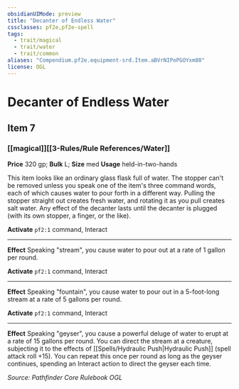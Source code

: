 ```yaml
---
obsidianUIMode: preview
title: "Decanter of Endless Water"
cssclasses: pf2e,pf2e-spell
tags:
  - trait/magical
  - trait/water
  - trait/common
aliases: "Compendium.pf2e.equipment-srd.Item.aBVrNIPoPGOYxm80"
license: OGL
---
```

# Decanter of Endless Water
## Item 7
### [[magical]][[3-Rules/Rule References/Water]]


**Price** 320 gp; 
**Bulk** L; **Size** med
**Usage** held-in-two-hands

This item looks like an ordinary glass flask full of water. The stopper can't be removed unless you speak one of the item's three command words, each of which causes water to pour forth in a different way. Pulling the stopper straight out creates fresh water, and rotating it as you pull creates salt water. Any effect of the decanter lasts until the decanter is plugged (with its own stopper, a finger, or the like).

**Activate** `pf2:1` command, Interact

* * *

**Effect** Speaking "stream", you cause water to pour out at a rate of 1 gallon per round.

**Activate** `pf2:1` command, Interact

* * *

**Effect** Speaking "fountain", you cause water to pour out in a 5-foot-long stream at a rate of 5 gallons per round.

**Activate** `pf2:1` command, Interact

* * *

**Effect** Speaking "geyser", you cause a powerful deluge of water to erupt at a rate of 15 gallons per round. You can direct the stream at a creature, subjecting it to the effects of [[Spells/Hydraulic Push|Hydraulic Push]] (spell attack roll +15). You can repeat this once per round as long as the geyser continues, spending an Interact action to direct the geyser each time.

*Source: Pathfinder Core Rulebook*
*OGL*